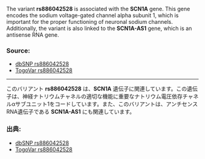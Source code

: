 The variant **rs886042528** is associated with the **SCN1A** gene. This gene encodes the sodium voltage-gated channel alpha subunit 1, which is important for the proper functioning of neuronal sodium channels. Additionally, the variant is also linked to the **SCN1A-AS1** gene, which is an antisense RNA gene.

### Source:
- [dbSNP rs886042528](https://identifiers.org/dbsnp/rs886042528)
- [TogoVar rs886042528](https://togovar.org/variant/rs886042528)

---

このバリアント **rs886042528** は、**SCN1A** 遺伝子に関連しています。この遺伝子は、神経ナトリウムチャネルの適切な機能に重要なナトリウム電圧依存チャネルαサブユニット1をコードしています。また、このバリアントは、アンチセンスRNA遺伝子である **SCN1A-AS1** にも関連しています。

### 出典:
- [dbSNP rs886042528](https://identifiers.org/dbsnp/rs886042528)
- [TogoVar rs886042528](https://togovar.org/variant/rs886042528)